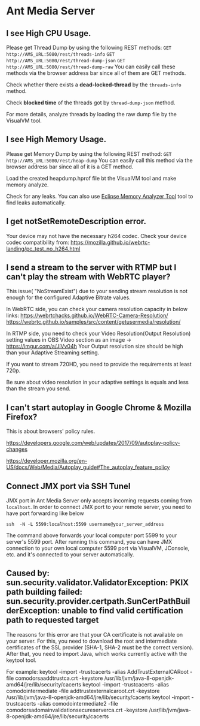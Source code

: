 # Ant Media Server
## I see High CPU Usage.
Please get Thread Dump by using the following REST methods:
`GET http://AMS_URL:5080/rest/threads-info`
`GET http://AMS_URL:5080/rest/thread-dump-json`
`GET http://AMS_URL:5080/rest/thread-dump-raw`
You can easily call these methods via the browser address bar since all of them are GET methods. 

Check whether there exists a **dead-locked-thread** by the `threads-info` method.

Check **blocked time** of the threads got by `thread-dump-json` method.

For more details, analyze threads by loading the raw dump file by the VisualVM tool.

## I see High Memory Usage.
Please get Memory Dump by using the following REST method:
`GET http://AMS_URL:5080/rest/heap-dump`
You can easily call this method via the browser address bar since all of it is a GET method. 

Load the created heapdump.hprof file bt the VisualVM tool and make memory analyze.

Check for any leaks. You can also use [Eclipse Memory Analyzer Tool](https://www.eclipse.org/mat/) tool to find leaks automatically.

## I get notSetRemoteDescription error.
Your device may not have the necessary h264 codec. Check your device codec compatibility from:
https://mozilla.github.io/webrtc-landing/pc_test_no_h264.html

## I send a stream to the server with RTMP but I can't play the stream with WebRTC player?

This issue( "NoStreamExist") due to your sending stream resolution is not enough for the configured Adaptive Bitrate values.

In WebRTC side, you can check your camera resolution capacity in below links:
https://webrtchacks.github.io/WebRTC-Camera-Resolution/
https://webrtc.github.io/samples/src/content/getusermedia/resolution/

In RTMP side, you need to check your Video Resolution(Output Resolution) setting values in OBS Video section as an image -> https://imgur.com/a/JlVv04h
Your Output resolution size should be high than your Adaptive Streaming setting.

If you want to stream 720HD, you need to provide the requirements at least 720p.

Be sure about video resolution in your adaptive settings is equals and less than the stream you send.

## I can't start autoplay in Google Chrome & Mozilla Firefox?
This is about browsers' policy rules. 

https://developers.google.com/web/updates/2017/09/autoplay-policy-changes

https://developer.mozilla.org/en-US/docs/Web/Media/Autoplay_guide#The_autoplay_feature_policy

## Connect JMX port via SSH Tunel

JMX port in Ant Media Server only accepts incoming requests coming from `localhost`. In order to connect JMX port to your remote server, you need to have port forwarding like below 
```
ssh  -N -L 5599:localhost:5599 username@your_server_address
```
The command above forwards your local computer port 5599 to your server's 5599 port. After running this command, you can have JMX connection to your own local computer 5599 port via VisualVM, JConsole, etc. and it's connected to your server automatically.

## Caused by: sun.security.validator.ValidatorException: PKIX path building failed: sun.security.provider.certpath.SunCertPathBuilderException: unable to find valid certification path to requested target

The reasons for this error are that your CA certificate is not available on your server. For this, you need to download the root and intermediate certificates of the SSL provider (SHA-1, SHA-2 must be the correct version). After that, you need to import Java, which works currently active with the keytool tool.

For example:
keytool -import -trustcacerts -alias AddTrustExternalCARoot -file comodorsaaddtrustca.crt -keystore /usr/lib/jvm/java-8-openjdk-amd64/jre/lib/security/cacerts
keytool -import -trustcacerts -alias comodointermediate -file addtrustexternalcaroot.crt -keystore /usr/lib/jvm/java-8-openjdk-amd64/jre/lib/security/cacerts
keytool -import -trustcacerts -alias comodointermediate2 -file comodorsadomainvalidationsecureserverca.crt -keystore /usr/lib/jvm/java-8-openjdk-amd64/jre/lib/security/cacerts
